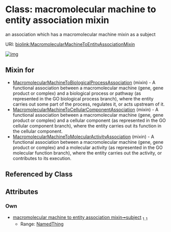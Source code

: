 
# Class: macromolecular machine to entity association mixin


an association which has a macromolecular machine mixin as a subject

URI: [biolink:MacromolecularMachineToEntityAssociationMixin](https://w3id.org/biolink/vocab/MacromolecularMachineToEntityAssociationMixin)


[![img](https://yuml.me/diagram/nofunky;dir:TB/class/[NamedThing],[NamedThing]<subject%201..1-%20[MacromolecularMachineToEntityAssociationMixin],[MacromolecularMachineToMolecularActivityAssociation]uses%20-.->[MacromolecularMachineToEntityAssociationMixin],[MacromolecularMachineToCellularComponentAssociation]uses%20-.->[MacromolecularMachineToEntityAssociationMixin],[MacromolecularMachineToBiologicalProcessAssociation]uses%20-.->[MacromolecularMachineToEntityAssociationMixin],[MacromolecularMachineToMolecularActivityAssociation],[MacromolecularMachineToCellularComponentAssociation],[MacromolecularMachineToBiologicalProcessAssociation])](https://yuml.me/diagram/nofunky;dir:TB/class/[NamedThing],[NamedThing]<subject%201..1-%20[MacromolecularMachineToEntityAssociationMixin],[MacromolecularMachineToMolecularActivityAssociation]uses%20-.->[MacromolecularMachineToEntityAssociationMixin],[MacromolecularMachineToCellularComponentAssociation]uses%20-.->[MacromolecularMachineToEntityAssociationMixin],[MacromolecularMachineToBiologicalProcessAssociation]uses%20-.->[MacromolecularMachineToEntityAssociationMixin],[MacromolecularMachineToMolecularActivityAssociation],[MacromolecularMachineToCellularComponentAssociation],[MacromolecularMachineToBiologicalProcessAssociation])

## Mixin for

 * [MacromolecularMachineToBiologicalProcessAssociation](MacromolecularMachineToBiologicalProcessAssociation.md) (mixin)  - A functional association between a macromolecular machine (gene, gene product or complex) and a biological process or pathway (as represented in the GO biological process branch), where the entity carries out some part of the process, regulates it, or acts upstream of it.
 * [MacromolecularMachineToCellularComponentAssociation](MacromolecularMachineToCellularComponentAssociation.md) (mixin)  - A functional association between a macromolecular machine (gene, gene product or complex) and a cellular component (as represented in the GO cellular component branch), where the entity carries out its function in the cellular component.
 * [MacromolecularMachineToMolecularActivityAssociation](MacromolecularMachineToMolecularActivityAssociation.md) (mixin)  - A functional association between a macromolecular machine (gene, gene product or complex) and a molecular activity (as represented in the GO molecular function branch), where the entity carries out the activity, or contributes to its execution.

## Referenced by Class


## Attributes


### Own

 * [macromolecular machine to entity association mixin➞subject](macromolecular_machine_to_entity_association_mixin_subject.md)  <sub>1..1</sub>
     * Range: [NamedThing](NamedThing.md)
